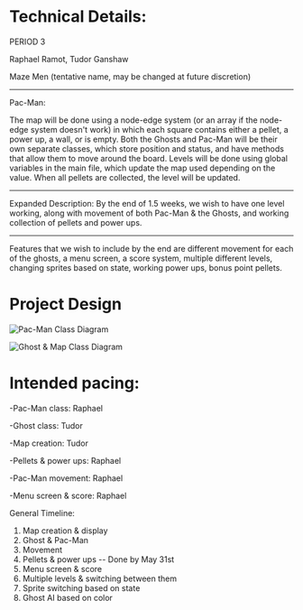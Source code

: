 
# Technical Details:


PERIOD 3

Raphael Ramot, Tudor Ganshaw

Maze Men (tentative name, may be changed at future discretion)

---------------------------

Pac-Man:

The map will be done using a node-edge system (or an array if the node-edge system doesn't work) in which each square contains either a pellet, a power up, a wall, or is empty. Both the Ghosts and Pac-Man will be their own separate classes, which store position and status, and have methods that allow them to move around the board. Levels will be done using global variables in the main file, which update the map used depending on the value. When all pellets are collected, the level will be updated.

------
   Expanded Description:
        By the end of 1.5 weeks, we wish to have one level working, along with movement of both Pac-Man & the Ghosts, and working collection of pellets and power ups.

------
   Features that we wish to include by the end are different movement for each of the ghosts, a menu screen, a score system, multiple different levels, changing sprites based on state, working power ups, bonus point pellets.


# Project Design

![Pac-Man Class Diagram](Pac-manClass.png?raw=true "Raphael's UML Class Diagram")

![Ghost & Map Class Diagram](GhostandMap.png?raw=true "Tudor's UML Class Diagram")


# Intended pacing:


-Pac-Man class: Raphael

-Ghost class: Tudor

-Map creation: Tudor

-Pellets & power ups: Raphael

-Pac-Man movement: Raphael

-Menu screen & score: Raphael


General Timeline:
1. Map creation & display
2. Ghost & Pac-Man
3. Movement
4. Pellets & power ups -- Done by May 31st
5. Menu screen & score
6. Multiple levels & switching between them
7. Sprite switching based on state
8. Ghost AI based on color
